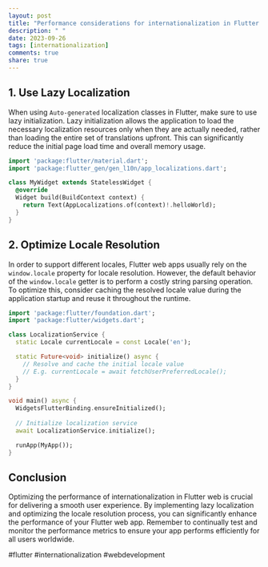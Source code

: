 ```yaml
---
layout: post
title: "Performance considerations for internationalization in Flutter web"
description: " "
date: 2023-09-26
tags: [internationalization]
comments: true
share: true
---
```


## 1. Use Lazy Localization

When using `Auto-generated` localization classes in Flutter, make sure to use lazy initialization. Lazy initialization allows the application to load the necessary localization resources only when they are actually needed, rather than loading the entire set of translations upfront. This can significantly reduce the initial page load time and overall memory usage.

```dart
import 'package:flutter/material.dart';
import 'package:flutter_gen/gen_l10n/app_localizations.dart';

class MyWidget extends StatelessWidget {
  @override
  Widget build(BuildContext context) {
    return Text(AppLocalizations.of(context)!.helloWorld);
  }
}
```

## 2. Optimize Locale Resolution

In order to support different locales, Flutter web apps usually rely on the `window.locale` property for locale resolution. However, the default behavior of the `window.locale` getter is to perform a costly string parsing operation. To optimize this, consider caching the resolved locale value during the application startup and reuse it throughout the runtime.

```dart
import 'package:flutter/foundation.dart';
import 'package:flutter/widgets.dart';

class LocalizationService {
  static Locale currentLocale = const Locale('en');

  static Future<void> initialize() async {
    // Resolve and cache the initial locale value
    // E.g. currentLocale = await fetchUserPreferredLocale();
  }
}

void main() async {
  WidgetsFlutterBinding.ensureInitialized();
  
  // Initialize localization service
  await LocalizationService.initialize();

  runApp(MyApp());
}
```

## Conclusion

Optimizing the performance of internationalization in Flutter web is crucial for delivering a smooth user experience. By implementing lazy localization and optimizing the locale resolution process, you can significantly enhance the performance of your Flutter web app. Remember to continually test and monitor the performance metrics to ensure your app performs efficiently for all users worldwide.

#flutter #internationalization #webdevelopment